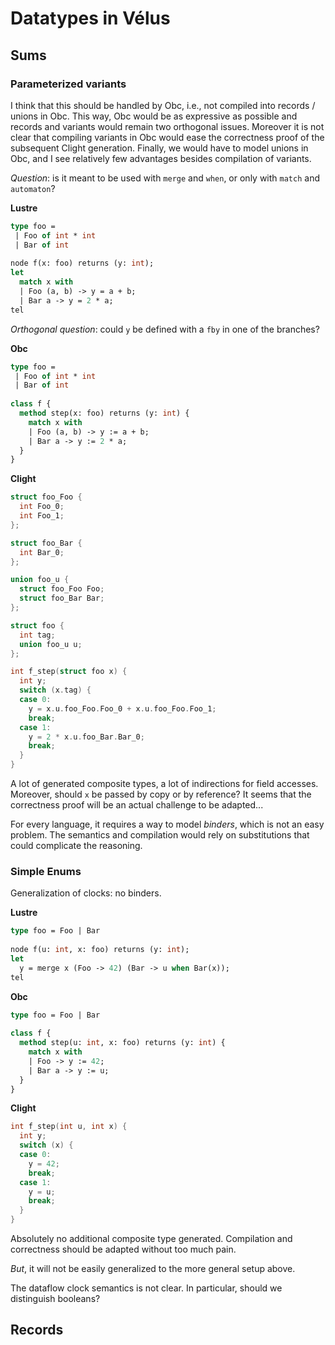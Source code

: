 # Datatypes in Vélus

## Sums 

### Parameterized variants 

I think that this should be handled by Obc, i.e., not compiled into records /
unions in Obc. 
This way, Obc would be as expressive as possible and records and variants would
remain two orthogonal issues. 
Moreover it is not clear that compiling variants in Obc would ease the
correctness proof of the subsequent Clight generation. 
Finally, we would have to model unions in Obc, and I see relatively few
advantages besides compilation of variants.

_Question_: is it meant to be used with `merge` and `when`, or only with `match`
and `automaton`? 

**Lustre**
```ocaml
type foo = 
 | Foo of int * int
 | Bar of int
 
node f(x: foo) returns (y: int);
let
  match x with 
  | Foo (a, b) -> y = a + b; 
  | Bar a -> y = 2 * a;
tel
```

_Orthogonal question_: could `y` be defined with a `fby` in one of the branches?

**Obc**
```ocaml
type foo = 
 | Foo of int * int
 | Bar of int
 
class f {
  method step(x: foo) returns (y: int) {
    match x with 
    | Foo (a, b) -> y := a + b; 
    | Bar a -> y := 2 * a;
  }
}
```

**Clight**
```c
struct foo_Foo {
  int Foo_0;
  int Foo_1;
};

struct foo_Bar { 
  int Bar_0;
};

union foo_u {
  struct foo_Foo Foo;
  struct foo_Bar Bar;
};

struct foo {
  int tag;
  union foo_u u;
};

int f_step(struct foo x) {
  int y;
  switch (x.tag) {
  case 0: 
    y = x.u.foo_Foo.Foo_0 + x.u.foo_Foo.Foo_1;
    break;
  case 1: 
    y = 2 * x.u.foo_Bar.Bar_0;
    break;
  }
}
```
A lot of generated composite types, a lot of indirections for field accesses. 
Moreover, should `x` be passed by copy or by reference? 
It seems that the correctness proof will be an actual challenge to be adapted...

For every language, it requires a way to model _binders_, which is not an easy
problem. 
The semantics and compilation would rely on substitutions that could complicate
the reasoning. 

### Simple Enums

Generalization of clocks: no binders.

**Lustre**
```ocaml
type foo = Foo | Bar
 
node f(u: int, x: foo) returns (y: int);
let
  y = merge x (Foo -> 42) (Bar -> u when Bar(x));
tel
```

**Obc**
```ocaml
type foo = Foo | Bar
 
class f {
  method step(u: int, x: foo) returns (y: int) {
    match x with 
    | Foo -> y := 42; 
    | Bar a -> y := u;
  }
}
```

**Clight**
```c
int f_step(int u, int x) {
  int y;
  switch (x) {
  case 0: 
    y = 42;
    break;
  case 1: 
    y = u;
    break;
  }
}
```
Absolutely no additional composite type generated. 
Compilation and correctness should be adapted without too much pain. 

_But_, it will not be easily generalized to the more general setup above.

The dataflow clock semantics is not clear. 
In particular, should we distinguish booleans?

## Records

